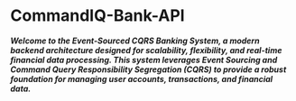 # CommandIQ-Bank-API


___Welcome to the Event-Sourced CQRS Banking System,
a modern backend architecture designed for scalability, 
flexibility, and real-time financial data processing.
This system leverages Event Sourcing and Command Query Responsibility Segregation (CQRS)
to provide a robust foundation for managing user accounts, transactions,
and financial data.___

